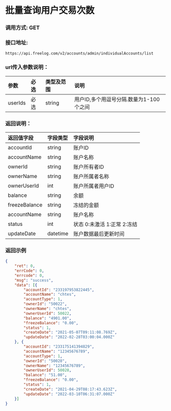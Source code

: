 # 批量查询用户交易次数



### 调用方式: GET



### 接口地址:

```
https://api.freelog.com/v2/accounts/admin/individualAccounts/list
```



### url传入参数说明：

| 参数 | 必选 | 类型及范围 | 说明 |
| :--- | :--- | :--- | :--- |
| userIds | 必选 | string | 用户ID,多个用逗号分隔.数量为1-100个之间 |



### 返回说明：

| 返回值字段 | 字段类型 | 字段说明 |
| :--- | :--- | :--- |
|  accountId | string | 账户ID |
|  accountName | string | 账户名称 |
|  ownerId | string | 账户所有者ID |
|  ownerName | string | 账户所属者名称 |
|  ownerUserId | int | 账户所属者用户ID |
|  balance | string | 余额 |
|  freezeBalance | string | 冻结的金额 |
|  accountName | string | 账户名称 |
|  status | int | 状态 0:未激活 1:正常 2:冻结 |
|  updateDate | datetime | 账户数据最后更新时间 |



### 返回示例

```json
{
	"ret": 0,
	"errCode": 0,
	"errcode": 0,
	"msg": "success",
	"data": [{
		"accountId": "233197953822445",
		"accountName": "chtes",
		"accountType": 1,
		"ownerId": "50022",
		"ownerName": "chtes",
		"ownerUserId": 50022,
		"balance": "4901.00",
		"freezeBalance": "0.00",
		"status": 1,
		"createDate": "2021-05-07T09:11:08.769Z",
		"updateDate": "2022-02-28T03:00:04.000Z"
	}, {
		"accountId": "233175141394829",
		"accountName": "12345676789",
		"accountType": 1,
		"ownerId": "50028",
		"ownerName": "12345676789",
		"ownerUserId": 50028,
		"balance": "51.00",
		"freezeBalance": "0.00",
		"status": 1,
		"createDate": "2021-04-29T08:17:43.623Z",
		"updateDate": "2022-03-10T06:31:07.000Z"
	}]
}
```
